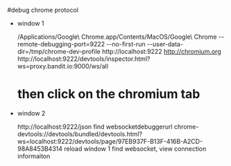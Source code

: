 #debug chrome protocol
- window 1

	/Applications/Google\ Chrome.app/Contents/MacOS/Google\ Chrome --remote-debugging-port=9222 --no-first-run --user-data-dir=/tmp/chrome-dev-profile http://localhost:9222 http://chromium.org
	http://localhost:9222/devtools/inspector.html?ws=proxy.bandit.io:9000/ws/all
	# then click on the chromium tab
	
- window 2

	http://localhost:9222/json
	find websocketdebuggerurl
	chrome-devtools://devtools/bundled/devtools.html?ws=localhost:9222/devtools/page/97EB937F-B13F-416B-A2CD-98A8453B4314
	reload window 1
	find websocket, view connection informaiton
	
